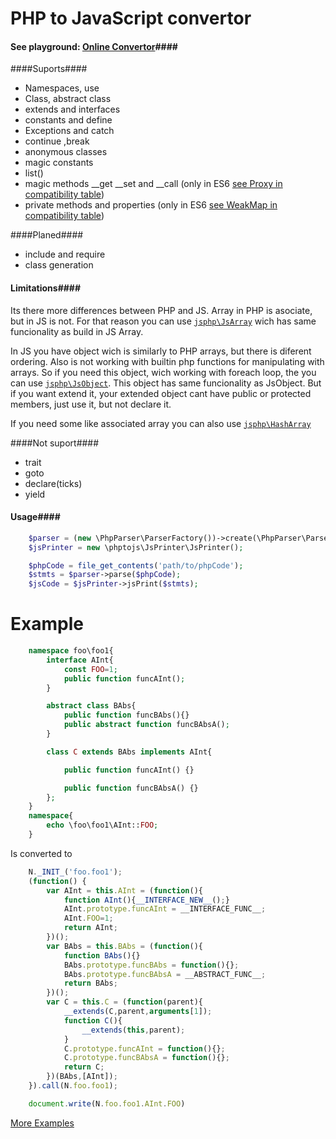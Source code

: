 PHP to JavaScript convertor
===================
#### See playground: [Online Convertor](http://phptojs.mostka.com/)####

####Suports####
- Namespaces, use
- Class, abstract class
- extends and interfaces
- constants and define
- Exceptions and catch
- continue<num> ,break<num>
- anonymous classes
- magic constants
- list()
- magic methods __get __set and __call (only in ES6 [see Proxy in compatibility table](https://kangax.github.io/compat-table/es6/#test-Proxy))
- private methods and properties (only in ES6 [see WeakMap in compatibility table](https://kangax.github.io/compat-table/es6/#test-WeakMap))

####Planed####
- include and require
- class generation

#### Limitations####
Its there more differences between PHP and JS. Array in PHP is asociate, but in JS is not.
 For that reason you can use [```jsphp\JsArray```](https://github.com/tito10047/PHP-to-Javascript/blob/master/test/code/jsPrinter/phpSrc/global/JsArray.js.php) wich has same funcionality as build in JS Array.
 
In JS you have object wich is similarly to PHP arrays, but there is diferent ordering. Also is not working
 with builtin php functions for manipulating with arrays. So if you need this object, wich working with
 foreach loop, the you can use [```jsphp\JsObject```](https://github.com/tito10047/PHP-to-Javascript/blob/master/test/code/jsPrinter/phpSrc/global/JsClass.js.php). This object has same funcionality as
 JsObject. But if you want extend it, your extended object cant have public or protected members, just use it, but not declare it.

If you need some like associated array you can also use [```jsphp\HashArray```](https://github.com/tito10047/PHP-to-Javascript/blob/master/test/code/jsPrinter/phpSrc/JsPrinter/array.js.php)

####Not suport####
- trait
- goto
- declare(ticks)
- yield

#### Usage####
```php
    $parser = (new \PhpParser\ParserFactory())->create(\PhpParser\ParserFactory::PREFER_PHP7);
    $jsPrinter = new \phptojs\JsPrinter\JsPrinter();

    $phpCode = file_get_contents('path/to/phpCode');
    $stmts = $parser->parse($phpCode);
    $jsCode = $jsPrinter->jsPrint($stmts);
```
Example
===================

```php
    namespace foo\foo1{
        interface AInt{
            const FOO=1;
            public function funcAInt();
        }

        abstract class BAbs{
            public function funcBAbs(){}
            public abstract function funcBAbsA();
        }

        class C extends BAbs implements AInt{

            public function funcAInt() {}

            public function funcBAbsA() {}
        };
    }
    namespace{
        echo \foo\foo1\AInt::FOO;
    }
```

Is converted to
```javascript
    N._INIT_('foo.foo1');
    (function() {
        var AInt = this.AInt = (function(){
            function AInt(){__INTERFACE_NEW__();}
            AInt.prototype.funcAInt = __INTERFACE_FUNC__;
            AInt.FOO=1;
            return AInt;
        })();
        var BAbs = this.BAbs = (function(){
            function BAbs(){}
            BAbs.prototype.funcBAbs = function(){};
            BAbs.prototype.funcBAbsA = __ABSTRACT_FUNC__;
            return BAbs;
        })();
        var C = this.C = (function(parent){
            __extends(C,parent,arguments[1]);
            function C(){
                __extends(this,parent);
            }
            C.prototype.funcAInt = function(){};
            C.prototype.funcBAbsA = function(){};
            return C;
        })(BAbs,[AInt]);
    }).call(N.foo.foo1);

    document.write(N.foo.foo1.AInt.FOO)
```
[More Examples](https://github.com/tito10047/PhpTpJs/tree/master/test/code/jsPrinter/jsSrc/generated/NonPrivate)
